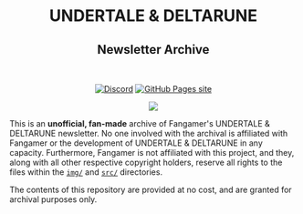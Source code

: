 <html>
  <div align="center">
    <center>
      <h1 id="undertale-deltarune">UNDERTALE & DELTARUNE</h1>
      <h2 id="newsletter-archive">Newsletter Archive</h2>
      <br />
      <p>
        <a href="https://discord.com/invite/neZCJwrqRX"
          ><img
            src="https://img.shields.io/badge/discord-blue?style=for-the-badge&amp;logo=discord&amp;color=c58dda&amp;logoColor=eceff4&amp;labelColor=262a35"
            alt="Discord"
        /></a>
        <a href="https://molasseslover.github.io/UT_DR_Newsletter_Archive/src/index.html"
          ><img
            src="https://img.shields.io/badge/pages-website-blue?style=for-the-badge&logo=github&color=5b6170&logoColor=eceff4&labelColor=262a35"
            alt="GitHub Pages site"
        /></a>
      </p>
      <img src="https://user-images.githubusercontent.com/60114762/229373335-662667a0-e841-4539-8413-54caeb3662e6.gif">
    </center>
   </div>
</html>

This is an **unofficial, fan-made** archive of Fangamer's
UNDERTALE & DELTARUNE newsletter. No one involved with the
archival is affiliated with Fangamer or the development of
UNDERTALE & DELTARUNE in any capacity. Furthermore, Fangamer
is not affiliated with this project, and they, along with all
other respective copyright holders, reserve all rights to the
files within the [`img/`](img/) and [`src/`](src/) directories.

The contents of this repository are provided at no cost, and are granted for
archival purposes only.


